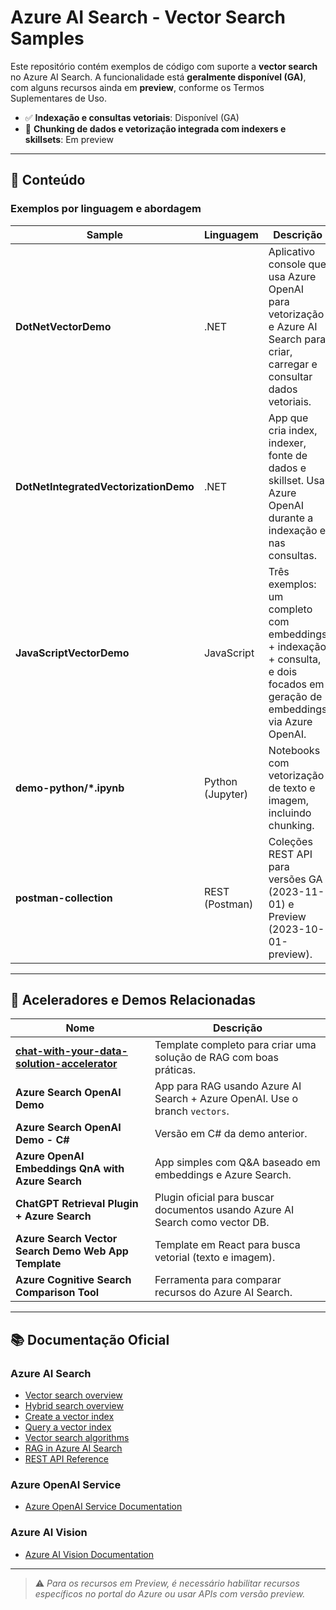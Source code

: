 # Azure AI Search - Vector Search Samples

Este repositório contém exemplos de código com suporte a **vector search** no Azure AI Search. A funcionalidade está **geralmente disponível (GA)**, com alguns recursos ainda em **preview**, conforme os Termos Suplementares de Uso.

- ✅ **Indexação e consultas vetoriais**: Disponível (GA)
- 🧪 **Chunking de dados e vetorização integrada com indexers e skillsets**: Em preview

---

## 📁 Conteúdo

### Exemplos por linguagem e abordagem

| Sample | Linguagem | Descrição | Status |
|--------|-----------|-----------|--------|
| **DotNetVectorDemo** | .NET | Aplicativo console que usa Azure OpenAI para vetorização e Azure AI Search para criar, carregar e consultar dados vetoriais. | ✅ GA |
| **DotNetIntegratedVectorizationDemo** | .NET | App que cria index, indexer, fonte de dados e skillset. Usa Azure OpenAI durante a indexação e nas consultas. | 🧪 Preview |
| **JavaScriptVectorDemo** | JavaScript | Três exemplos: um completo com embeddings + indexação + consulta, e dois focados em geração de embeddings via Azure OpenAI. | ✅ GA |
| **demo-python/*.ipynb** | Python (Jupyter) | Notebooks com vetorização de texto e imagem, incluindo chunking. | ✅ GA / 🧪 Preview |
| **postman-collection** | REST (Postman) | Coleções REST API para versões GA (2023-11-01) e Preview (2023-10-01-preview). | ✅ GA / 🧪 Preview |

---

## 🚀 Aceleradores e Demos Relacionadas

| Nome | Descrição |
|------|----------|
| **[chat-with-your-data-solution-accelerator](https://github.com/Azure-Samples/azure-search-openai-demo)** | Template completo para criar uma solução de RAG com boas práticas. |
| **Azure Search OpenAI Demo** | App para RAG usando Azure AI Search + Azure OpenAI. Use o branch `vectors`. |
| **Azure Search OpenAI Demo - C#** | Versão em C# da demo anterior. |
| **Azure OpenAI Embeddings QnA with Azure Search** | App simples com Q&A baseado em embeddings e Azure Search. |
| **ChatGPT Retrieval Plugin + Azure Search** | Plugin oficial para buscar documentos usando Azure AI Search como vector DB. |
| **Azure Search Vector Search Demo Web App Template** | Template em React para busca vetorial (texto e imagem). |
| **Azure Cognitive Search Comparison Tool** | Ferramenta para comparar recursos do Azure AI Search. |

---

## 📚 Documentação Oficial

### Azure AI Search

- [Vector search overview](https://learn.microsoft.com/en-us/azure/search/vector-search-overview)
- [Hybrid search overview](https://learn.microsoft.com/en-us/azure/search/hybrid-search-overview)
- [Create a vector index](https://learn.microsoft.com/en-us/azure/search/vector-index-concept-overview)
- [Query a vector index](https://learn.microsoft.com/en-us/azure/search/vector-search-query-overview)
- [Vector search algorithms](https://learn.microsoft.com/en-us/azure/search/vector-search-algorithms)
- [RAG in Azure AI Search](https://learn.microsoft.com/en-us/azure/search/retrieval-augmented-generation-overview)
- [REST API Reference](https://learn.microsoft.com/en-us/rest/api/searchservice)

### Azure OpenAI Service

- [Azure OpenAI Service Documentation](https://learn.microsoft.com/en-us/azure/cognitive-services/openai/overview)

### Azure AI Vision

- [Azure AI Vision Documentation](https://learn.microsoft.com/en-us/azure/ai-services/computer-vision/overview)

---

> ⚠️ *Para os recursos em Preview, é necessário habilitar recursos específicos no portal do Azure ou usar APIs com versão preview.*
